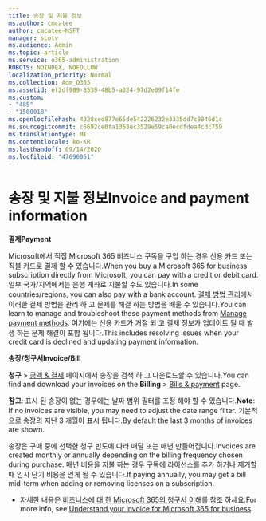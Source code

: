 ```yaml
---
title: 송장 및 지불 정보
ms.author: cmcatee
author: cmcatee-MSFT
manager: scotv
ms.audience: Admin
ms.topic: article
ms.service: o365-administration
ROBOTS: NOINDEX, NOFOLLOW
localization_priority: Normal
ms.collection: Adm_O365
ms.assetid: ef2df989-8539-48b5-a324-97d2e09f14fe
ms.custom:
- "485"
- "1500018"
ms.openlocfilehash: 4328ced877e65de542226232e3335dd7c8046d1c
ms.sourcegitcommit: c6692ce0fa1358ec3529e59ca0ecdfdea4cdc759
ms.translationtype: MT
ms.contentlocale: ko-KR
ms.lasthandoff: 09/14/2020
ms.locfileid: "47696051"
---
```

# <a name="invoice-and-payment-information"></a><span data-ttu-id="19c65-102">송장 및 지불 정보</span><span class="sxs-lookup"><span data-stu-id="19c65-102">Invoice and payment information</span></span>

<span data-ttu-id="19c65-103">**결제**</span><span class="sxs-lookup"><span data-stu-id="19c65-103">**Payment**</span></span>

<span data-ttu-id="19c65-104">Microsoft에서 직접 Microsoft 365 비즈니스 구독을 구입 하는 경우 신용 카드 또는 직불 카드로 결제 할 수 있습니다.</span><span class="sxs-lookup"><span data-stu-id="19c65-104">When you buy a Microsoft 365 for business subscription directly from Microsoft, you can pay with a credit or debit card.</span></span>  <span data-ttu-id="19c65-105">일부 국가/지역에서는 은행 계좌로 지불할 수도 있습니다.</span><span class="sxs-lookup"><span data-stu-id="19c65-105">In some countries/regions, you can also pay with a bank account.</span></span>  <span data-ttu-id="19c65-106">[결제 방법 관리](https://docs.microsoft.com/microsoft-365/commerce/billing-and-payments/manage-payment-methods)에서 이러한 결제 방법을 관리 하 고 문제를 해결 하는 방법을 배울 수 있습니다.</span><span class="sxs-lookup"><span data-stu-id="19c65-106">You can learn to manage and troubleshoot these payment methods from [Manage payment methods](https://docs.microsoft.com/microsoft-365/commerce/billing-and-payments/manage-payment-methods).</span></span> <span data-ttu-id="19c65-107">여기에는 신용 카드가 거절 되 고 결제 정보가 업데이트 될 때 발생 하는 문제 해결이 포함 됩니다.</span><span class="sxs-lookup"><span data-stu-id="19c65-107">This includes resolving issues when your credit card is declined and updating payment information.</span></span>

<span data-ttu-id="19c65-108">**송장/청구서**</span><span class="sxs-lookup"><span data-stu-id="19c65-108">**Invoice/Bill**</span></span>

<span data-ttu-id="19c65-109">**청구**  >  [금액 & 결제](https://go.microsoft.com/fwlink/p/?linkid=848039) 페이지에서 송장을 검색 하 고 다운로드할 수 있습니다.</span><span class="sxs-lookup"><span data-stu-id="19c65-109">You can find and download your invoices on the **Billing** > [Bills & payment](https://go.microsoft.com/fwlink/p/?linkid=848039) page.</span></span>  

<span data-ttu-id="19c65-110">**참고**: 표시 된 송장이 없는 경우에는 날짜 범위 필터를 조정 해야 할 수 있습니다.</span><span class="sxs-lookup"><span data-stu-id="19c65-110">**Note**: If no invoices are visible, you may need to adjust the date range filter.</span></span>  <span data-ttu-id="19c65-111">기본적으로 송장의 지난 3 개월이 표시 됩니다.</span><span class="sxs-lookup"><span data-stu-id="19c65-111">By default the last 3 months of invoices are shown.</span></span>

<span data-ttu-id="19c65-112">송장은 구매 중에 선택한 청구 빈도에 따라 매달 또는 매년 만들어집니다.</span><span class="sxs-lookup"><span data-stu-id="19c65-112">Invoices are created monthly or annually depending on the billing frequency chosen during purchase.</span></span>  <span data-ttu-id="19c65-113">매년 비용을 지불 하는 경우 구독에 라이선스를 추가 하거나 제거할 때 임시 단기 비용을 얻게 될 수 있습니다.</span><span class="sxs-lookup"><span data-stu-id="19c65-113">If paying annually, you may get a bill mid-term when adding or removing licenses on a subscription.</span></span>

- <span data-ttu-id="19c65-114">자세한 내용은 [비즈니스에 대 한 Microsoft 365의 청구서 이해](https://docs.microsoft.com/microsoft-365/commerce/billing-and-payments/understand-your-invoice2)를 참조 하세요.</span><span class="sxs-lookup"><span data-stu-id="19c65-114">For more info, see [Understand your invoice for Microsoft 365 for business](https://docs.microsoft.com/microsoft-365/commerce/billing-and-payments/understand-your-invoice2).</span></span>